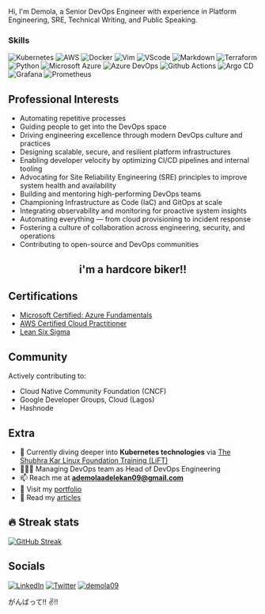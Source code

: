 Hi, I'm Demola, a Senior DevOps Engineer with experience in Platform Engineering, SRE, Technical Writing, and Public Speaking.

### Skills
![Kubernetes](https://img.shields.io/badge/kubernetes-326ce5.svg?&style=for-the-badge&logo=kubernetes&logoColor=white) 
![AWS](https://img.shields.io/badge/AWS-FF9900?style=for-the-badge&logo=amazonaws&logoColor=white) 
![Docker](https://img.shields.io/badge/Docker-2CA5E0?style=for-the-badge&logo=docker&logoColor=white) 
![Vim](https://img.shields.io/badge/VIM-%2311AB00.svg?&style=for-the-badge&logo=vim&logoColor=white) 
![VScode](https://img.shields.io/badge/VSCode-0078D4?style=for-the-badge&logo=visual%20studio%20code&logoColor=white) 
![Markdown](https://img.shields.io/badge/Markdown-000000?style=for-the-badge&logo=markdown&logoColor=white) 
![Terraform](https://img.shields.io/badge/Terraform-7B42BC?style=for-the-badge&logo=terraform) 
![Python](https://img.shields.io/badge/Python-3776AB?style=for-the-badge&logo=python&logoColor=white) 
![Microsoft Azure](https://img.shields.io/badge/Microsoft%20Azure-0078D4?style=for-the-badge&logo=microsoft%20azure&logoColor=white)
![Azure DevOps](https://img.shields.io/badge/Azure%20DevOps-0078D7?style=for-the-badge&logo=azure%20devops&logoColor=white)
![Github Actions](https://img.shields.io/badge/GitHub%20Actions-2088FF?style=for-the-badge&logo=githubactions&logoColor=white)
![Argo CD](https://img.shields.io/badge/Argo-EF7B4D?style=for-the-badge&logo=argo&logoColor=white) 
![Grafana](https://img.shields.io/badge/Grafana-F46800?style=for-the-badge&logo=grafana&logoColor=white) 
![Prometheus](https://img.shields.io/badge/Prometheus-E6522C?style=for-the-badge&logo=prometheus&logoColor=white)

## Professional Interests

- Automating repetitive processes  
- Guiding people to get into the DevOps space
- Driving engineering excellence through modern DevOps culture and practices
- Designing scalable, secure, and resilient platform infrastructures
- Enabling developer velocity by optimizing CI/CD pipelines and internal tooling
- Advocating for Site Reliability Engineering (SRE) principles to improve system health and availability
- Building and mentoring high-performing DevOps teams
- Championing Infrastructure as Code (IaC) and GitOps at scale
- Integrating observability and monitoring for proactive system insights
- Automating everything — from cloud provisioning to incident response
- Fostering a culture of collaboration across engineering, security, and operations
- Contributing to open-source and DevOps communities

<h2 align="center">  <strong> i'm a hardcore biker!! </strong></h2> 

## Certifications

- [Microsoft Certified: Azure Fundamentals](https://learn.microsoft.com/en-us/certifications/azure-fundamentals/)
- [AWS Certified Cloud Practitioner](https://aws.amazon.com/certification/certified-cloud-practitioner/)
- [Lean Six Sigma](https://leansixsigmainstitute.org/)

## Community 
Actively contributing to:

- Cloud Native Community Foundation (CNCF)
- Google Developer Groups, Cloud (Lagos)
- Hashnode
  
## Extra
- 🌱 Currently diving deeper into **Kubernetes technologies** via [The Shubhra Kar Linux Foundation Training (LiFT)](https://www.linuxfoundation.org/)
- 👨🏽‍💻 Managing DevOps team as Head of DevOps Engineering
- 📫 Reach me at **ademolaadelekan09@gmail.com**
- 📁 Visit my [portfolio](#)
- 📖 Read my [articles](#)

## 🔥 Streak stats
[![GitHub Streak](http://github-readme-streak-stats.herokuapp.com?user=demola09&theme=cobalt)](https://git.io/streak-stats)

## Socials 
[![LinkedIn](https://img.shields.io/badge/linkedin-%230077B5.svg?style=for-the-badge&logo=linkedin&logoColor=white&style=flat-square)](https://www.linkedin.com/in/adelekan-ademola-62092b14b/)
[![Twitter](https://img.shields.io/badge/-Twitter-1DA1F2?logo=twitter&logoColor=white&style=flat-square)](#)
[<img src="https://komarev.com/ghpvc/?username=demola09&label=Profile%20views&color=0e75b6&style=flat" alt="demola09" />](https://github.com/demola09)

がんばって!! ✌!!

